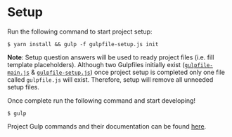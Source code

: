 # Setup

Run the following command to start project setup:

```
$ yarn install && gulp -f gulpfile-setup.js init
```

**Note**: Setup question answers will be used to ready project files (i.e. fill template placeholders). Although two Gulpfiles initially exist ([`gulpfile-main.js`](/gulpfile-main.js) & [`gulpfile-setup.js`](/gulpfile-setup.js)) once project setup is completed only one file called `gulpfile.js` will exist. Therefore, setup will remove all unneeded setup files.

Once complete run the following command and start developing!

```
$ gulp
```

Project Gulp commands and their documentation can be found [here](/docs/commands.md).
